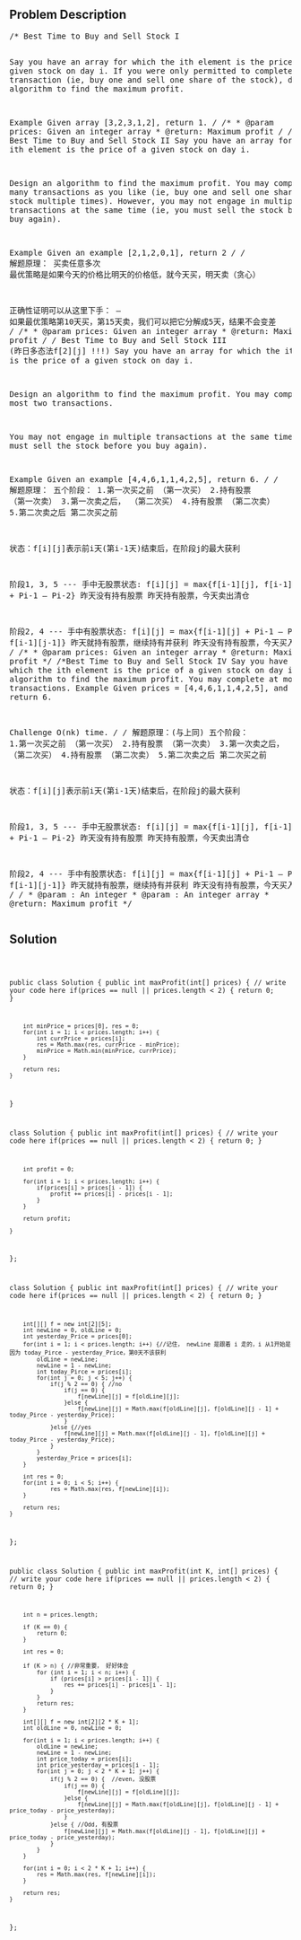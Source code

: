 <!--
<style>
  body { font-family: Arial, sans-serif; }
  .container { max-width: 400px; margin: 50px; padding: 10px; }
  .comment-block { background-color: #f9f9f9; padding: 10px; border-left: 5px solid #ccc; max-width: 400px; margin: 50px; overflow-wrap: break-word; white-space: pre-wrap; }
  .code-block { background-color: #f4f4f4; padding: 10px; border: 1px solid #ddd; }
</style>
-->

<div class='container'>
<h2>Problem Description</h2>
<div class='comment-block'>
<pre>
/* Best Time to Buy and Sell Stock I

Say you have an array for which the ith element is the price of a given stock on day i.
If you were only permitted to complete at most one transaction (ie, buy one and sell one share of the stock), 
design an algorithm to find the maximum profit.

Example
Given array [3,2,3,1,2], return 1.
*/
    /**
     * @param prices: Given an integer array
     * @return: Maximum profit
     */
/* Best Time to Buy and Sell Stock II 
Say you have an array for which the ith element is the price of a given stock on day i.

Design an algorithm to find the maximum profit. You may complete as many transactions as you like (ie, buy one and sell one share of the stock multiple times). 
However, you may not engage in multiple transactions at the same time (ie, you must sell the stock before you buy again).

Example
Given an example [2,1,2,0,1], return 2
*/
/* 解题原理： 买卖任意多次
最优策略是如果今天的价格比明天的价格低，就今天买，明天卖（贪心）

正确性证明可以从这里下手：
– 如果最优策略第10天买，第15天卖，我们可以把它分解成5天，结果不会变差
*/
    /**
     * @param prices: Given an integer array
     * @return: Maximum profit
     */
/* Best Time to Buy and Sell Stock III (昨日多态法f[2][j]  !!!)
Say you have an array for which the ith element is the price of a given stock on day i.

Design an algorithm to find the maximum profit. You may complete at most two transactions.

You may not engage in multiple transactions at the same time (ie, you must sell the stock before you buy again).

Example
Given an example [4,4,6,1,1,4,2,5], return 6.
*/
/* 解题原理：
五个阶段：
1.第一次买之前   （第一次买）   2.持有股票     （第一次卖）    3.第一次卖之后，     （第二次买）   4.持有股票      （第二次卖）  5.第二次卖之后
                                                          第二次买之前

状态：f[i][j]表示前i天(第i-1天)结束后，在阶段j的最大获利

阶段1,	3,	5	--- 手中无股票状态:
f[i][j]	=	max{f[i-1][j],	       f[i-1][j-1] + Pi-1 – Pi-2}
	            昨天没有持有股票      昨天持有股票，今天卖出清仓


阶段2,	4 --- 手中有股票状态:
f[i][j]	=	max{f[i-1][j]	+	Pi-1 – Pi-2,	f[i-1][j-1]}
                昨天就持有股票，继续持有并获利       昨天没有持有股票，今天买入
*/
    /**
     * @param prices: Given an integer array
     * @return: Maximum profit
     */
/*Best Time to Buy and Sell Stock IV 
Say you have an array for which the ith element is the price of a given stock on day i.
Design an algorithm to find the maximum profit. You may complete at most k transactions.
Example
Given prices = [4,4,6,1,1,4,2,5], and k = 2, return 6.

Challenge 
O(nk) time.
*/
/* 解题原理：(与上同)
五个阶段：
1.第一次买之前   （第一次买）   2.持有股票     （第一次卖）    3.第一次卖之后，     （第二次买）   4.持有股票      （第二次卖）  5.第二次卖之后
                                                          第二次买之前

状态：f[i][j]表示前i天(第i-1天)结束后，在阶段j的最大获利

阶段1,    3,  5   --- 手中无股票状态:
f[i][j] =   max{f[i-1][j],         f[i-1][j-1] + Pi-1 – Pi-2}
                昨天没有持有股票      昨天持有股票，今天卖出清仓


阶段2,    4 --- 手中有股票状态:
f[i][j] =   max{f[i-1][j]   +   Pi-1 – Pi-2,    f[i-1][j-1]}
                昨天就持有股票，继续持有并获利       昨天没有持有股票，今天买入
*/
    /*
     * @param : An integer
     * @param : An integer array
     * @return: Maximum profit
     */
</pre>
</div>

<h2>Solution</h2>
<div class='code-block'>
<pre><code class='language-java'>

public class Solution {
    public int maxProfit(int[] prices) {
        // write your code here
        if(prices == null || prices.length < 2) {
            return 0;
        }
        
        int minPrice = prices[0], res = 0;
        for(int i = 1; i < prices.length; i++) {
            int currPrice = prices[i];
            res = Math.max(res, currPrice - minPrice);
            minPrice = Math.min(minPrice, currPrice);
        }
        
        return res;
    }
}





class Solution {
    public int maxProfit(int[] prices) {
        // write your code here
        if(prices == null || prices.length < 2) {
            return 0;
        }
        
        int profit = 0;
        
        for(int i = 1; i < prices.length; i++) {
            if(prices[i] > prices[i - 1]) {
                profit += prices[i] - prices[i - 1];
            }
        }
        
        return profit;
        
    }
};




class Solution {
    public int maxProfit(int[] prices) {
        // write your code here
        if(prices == null || prices.length < 2) {
            return 0;
        }
        
        int[][] f = new int[2][5];
        int newLine = 0, oldLine = 0;
        int yesterday_Price = prices[0];
        for(int i = 1; i < prices.length; i++) {//记住， newLine 是跟着 i 走的，i 从1开始是因为 today_Pirce - yesterday_Price，第0天不该获利
            oldLine = newLine;
            newLine = 1 - newLine;
            int today_Pirce = prices[i];
            for(int j = 0; j < 5; j++) {
                if(j % 2 == 0) { //no
                    if(j == 0) {
                        f[newLine][j] = f[oldLine][j];
                    }else {
                        f[newLine][j] = Math.max(f[oldLine][j], f[oldLine][j - 1] + today_Pirce - yesterday_Price);
                    }
                }else {//yes
                    f[newLine][j] = Math.max(f[oldLine][j - 1], f[oldLine][j] + today_Pirce - yesterday_Price);
                }
            }
            yesterday_Price = prices[i];
        }
         
        int res = 0;
        for(int i = 0; i < 5; i++) {
                res = Math.max(res, f[newLine][i]);
        }
        
        return res;
    }
};




public class Solution {
    public int maxProfit(int K, int[] prices) {
        // write your code here
        if(prices == null || prices.length < 2) {
            return 0;
        }
        
        int n = prices.length;
        
        if (K == 0) {
            return 0;
        }
        
        int res = 0;
        
        if (K > n) { //非常重要， 好好体会
            for (int i = 1; i < n; i++) {
                if (prices[i] > prices[i - 1]) {
                    res += prices[i] - prices[i - 1];
                }
            }
            return res;
        }
        
        int[][] f = new int[2][2 * K + 1];
        int oldLine = 0, newLine = 0;
        
        for(int i = 1; i < prices.length; i++) {
            oldLine = newLine;
            newLine = 1 - newLine;
            int price_today = prices[i];
            int price_yesterday = prices[i - 1];
            for(int j = 0; j < 2 * K + 1; j++) {
                if(j % 2 == 0) {  //even, 没股票
                    if(j == 0) {
                        f[newLine][j] = f[oldLine][j];
                    }else {
                        f[newLine][j] = Math.max(f[oldLine][j], f[oldLine][j - 1] + price_today - price_yesterday);
                    }
                }else { //Odd, 有股票
                    f[newLine][j] = Math.max(f[oldLine][j - 1], f[oldLine][j] + price_today - price_yesterday);
                }
            }
        }
        
        for(int i = 0; i < 2 * K + 1; i++) {
            res = Math.max(res, f[newLine][i]);
        }
        
        return res;
    }
};


















</code></pre>
</div>
</div>
